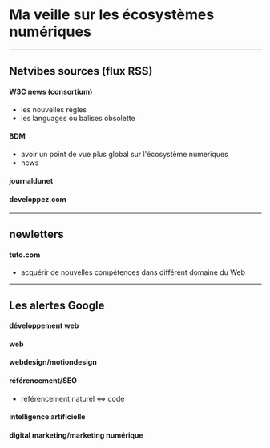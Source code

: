 # Ma veille sur les écosystèmes numériques
------------

## Netvibes sources (flux RSS)
#### W3C news (consortium)
* les nouvelles règles
* les languages ou balises obsolette
#### BDM
* avoir un point de vue plus global sur l'écosystème numeriques
* news
#### journaldunet
#### developpez.com
------------
## newletters
#### tuto.com
* acquérir de nouvelles compétences dans différent domaine du Web
-----------
## Les alertes Google
#### développement web
#### web
#### webdesign/motiondesign
#### référencement/SEO
* référencement naturel <=> code
#### intelligence artificielle
#### digital marketing/marketing numérique

